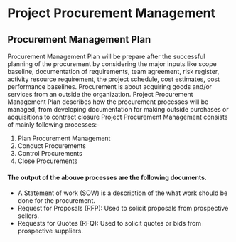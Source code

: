 # Project Procurement Management	
##	Procurement Management Plan
Procurement Management Plan will be prepare after the successful planning of the procurement by considering the major inputs like scope baseline, documentation of requirements, team agreement, risk register, activity resource requirement, the project schedule, cost estimates, cost performance baselines. Procurement is about acquiring goods and/or services from an outside the organization. Project Procurement Management Plan describes how the procurement processes will be managed, from developing documentation for making outside purchases or acquisitions to contract closure Project Procurement Management consists of mainly following processes:-

1. Plan Procurement Management
1. Conduct Procurements
1. Control Procurements
1. Close Procurements

#### The output of the abouve processes are the following documents.

* A Statement of work (SOW) is a description of the what work should be done for the procurement.
* Request for Proposals (RFP): Used to solicit proposals from prospective sellers.
* Requests for Quotes (RFQ): Used to solicit quotes or bids from prospective suppliers.